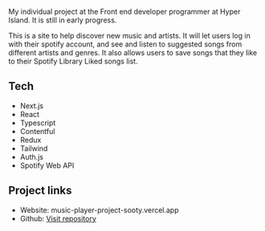 My individual project at the Front end developer programmer at Hyper Island. It is still in early progress. <br>

This is a site to help discover new music and artists. It will let users log in with their spotify account, and see and listen to suggested songs from different artists and genres. It also allows users to save songs that they like to their Spotify Library Liked songs list.

## Tech

- Next.js
- React
- Typescript
- Contentful
- Redux
- Tailwind
- Auth.js
- Spotify Web API

## Project links

- Website: music-player-project-sooty.vercel.app
- Github: [Visit repository](https://github.com/marianordqvist/music-player-project)
